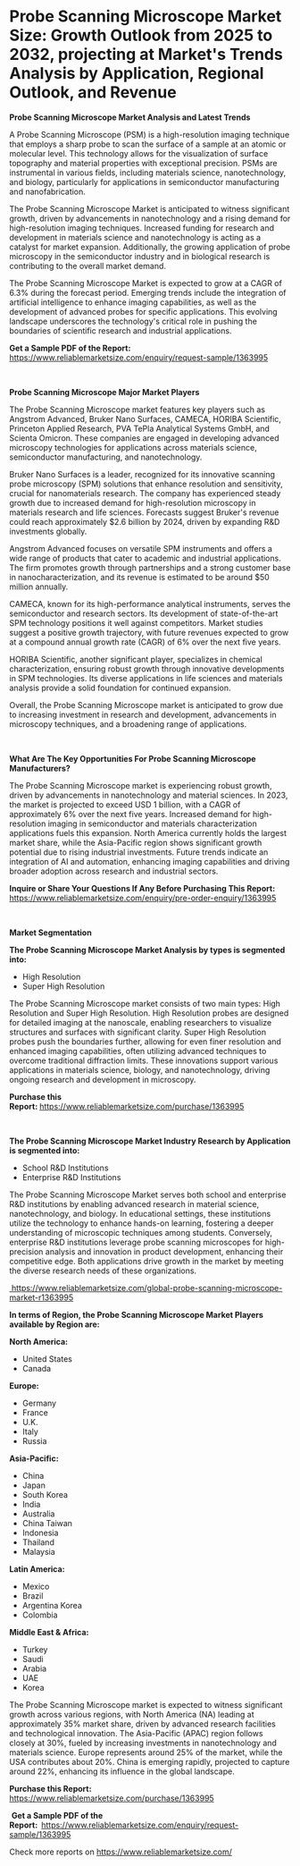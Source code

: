 <p><h1>Probe Scanning Microscope Market Size: Growth Outlook from 2025 to 2032, projecting at Market's Trends Analysis by Application, Regional Outlook, and Revenue</h1></p><p><strong>Probe Scanning Microscope Market Analysis and Latest Trends</strong></p>
<p><p>A Probe Scanning Microscope (PSM) is a high-resolution imaging technique that employs a sharp probe to scan the surface of a sample at an atomic or molecular level. This technology allows for the visualization of surface topography and material properties with exceptional precision. PSMs are instrumental in various fields, including materials science, nanotechnology, and biology, particularly for applications in semiconductor manufacturing and nanofabrication.</p><p>The Probe Scanning Microscope Market is anticipated to witness significant growth, driven by advancements in nanotechnology and a rising demand for high-resolution imaging techniques. Increased funding for research and development in materials science and nanotechnology is acting as a catalyst for market expansion. Additionally, the growing application of probe microscopy in the semiconductor industry and in biological research is contributing to the overall market demand.</p><p>The Probe Scanning Microscope Market is expected to grow at a CAGR of 6.3% during the forecast period. Emerging trends include the integration of artificial intelligence to enhance imaging capabilities, as well as the development of advanced probes for specific applications. This evolving landscape underscores the technology's critical role in pushing the boundaries of scientific research and industrial applications.</p></p>
<p><strong>Get a Sample PDF of the Report:&nbsp;</strong> <a href="https://www.reliablemarketsize.com/enquiry/request-sample/1363995?utm_campaign=2316&utm_medium=2&utm_source=Github&utm_content=ia&utm_term=19022025&utm_id=probe-scanning-microscope">https://www.reliablemarketsize.com/enquiry/request-sample/1363995</a></p>
<p>&nbsp;</p>
<p><strong>Probe Scanning Microscope Major Market Players</strong></p>
<p><p>The Probe Scanning Microscope market features key players such as Angstrom Advanced, Bruker Nano Surfaces, CAMECA, HORIBA Scientific, Princeton Applied Research, PVA TePla Analytical Systems GmbH, and Scienta Omicron. These companies are engaged in developing advanced microscopy technologies for applications across materials science, semiconductor manufacturing, and nanotechnology.</p><p>Bruker Nano Surfaces is a leader, recognized for its innovative scanning probe microscopy (SPM) solutions that enhance resolution and sensitivity, crucial for nanomaterials research. The company has experienced steady growth due to increased demand for high-resolution microscopy in materials research and life sciences. Forecasts suggest Bruker's revenue could reach approximately $2.6 billion by 2024, driven by expanding R&D investments globally.</p><p>Angstrom Advanced focuses on versatile SPM instruments and offers a wide range of products that cater to academic and industrial applications. The firm promotes growth through partnerships and a strong customer base in nanocharacterization, and its revenue is estimated to be around $50 million annually. </p><p>CAMECA, known for its high-performance analytical instruments, serves the semiconductor and research sectors. Its development of state-of-the-art SPM technology positions it well against competitors. Market studies suggest a positive growth trajectory, with future revenues expected to grow at a compound annual growth rate (CAGR) of 6% over the next five years.</p><p>HORIBA Scientific, another significant player, specializes in chemical characterization, ensuring robust growth through innovative developments in SPM technologies. Its diverse applications in life sciences and materials analysis provide a solid foundation for continued expansion.</p><p>Overall, the Probe Scanning Microscope market is anticipated to grow due to increasing investment in research and development, advancements in microscopy techniques, and a broadening range of applications.</p></p>
<p>&nbsp;</p>
<p><strong>What Are The Key Opportunities For Probe Scanning Microscope Manufacturers?</strong></p>
<p><p>The Probe Scanning Microscope market is experiencing robust growth, driven by advancements in nanotechnology and material sciences. In 2023, the market is projected to exceed USD 1 billion, with a CAGR of approximately 6% over the next five years. Increased demand for high-resolution imaging in semiconductor and materials characterization applications fuels this expansion. North America currently holds the largest market share, while the Asia-Pacific region shows significant growth potential due to rising industrial investments. Future trends indicate an integration of AI and automation, enhancing imaging capabilities and driving broader adoption across research and industrial sectors.</p></p>
<p><strong>Inquire or Share Your Questions If Any Before Purchasing This Report:</strong> <a href="https://www.reliablemarketsize.com/enquiry/pre-order-enquiry/1363995?utm_campaign=2316&utm_medium=2&utm_source=Github&utm_content=ia&utm_term=19022025&utm_id=probe-scanning-microscope">https://www.reliablemarketsize.com/enquiry/pre-order-enquiry/1363995</a></p>
<p>&nbsp;</p>
<p><strong>Market Segmentation</strong></p>
<p><strong>The Probe Scanning Microscope Market Analysis by types is segmented into:</strong></p>
<p><ul><li>High Resolution</li><li>Super High Resolution</li></ul></p>
<p><p>The Probe Scanning Microscope market consists of two main types: High Resolution and Super High Resolution. High Resolution probes are designed for detailed imaging at the nanoscale, enabling researchers to visualize structures and surfaces with significant clarity. Super High Resolution probes push the boundaries further, allowing for even finer resolution and enhanced imaging capabilities, often utilizing advanced techniques to overcome traditional diffraction limits. These innovations support various applications in materials science, biology, and nanotechnology, driving ongoing research and development in microscopy.</p></p>
<p><strong>Purchase this Report:&nbsp;</strong><a href="https://www.reliablemarketsize.com/purchase/1363995?utm_campaign=2316&utm_medium=2&utm_source=Github&utm_content=ia&utm_term=19022025&utm_id=probe-scanning-microscope">https://www.reliablemarketsize.com/purchase/1363995</a></p>
<p>&nbsp;</p>
<p><strong>The Probe Scanning Microscope Market Industry Research by Application is segmented into:</strong></p>
<p><ul><li>School R&D Institutions</li><li>Enterprise R&D Institutions</li></ul></p>
<p><p>The Probe Scanning Microscope Market serves both school and enterprise R&D institutions by enabling advanced research in material science, nanotechnology, and biology. In educational settings, these institutions utilize the technology to enhance hands-on learning, fostering a deeper understanding of microscopic techniques among students. Conversely, enterprise R&D institutions leverage probe scanning microscopes for high-precision analysis and innovation in product development, enhancing their competitive edge. Both applications drive growth in the market by meeting the diverse research needs of these organizations.</p></p>
<p><a href="https://www.reliablemarketsize.com/global-probe-scanning-microscope-market-r1363995?utm_campaign=2316&utm_medium=2&utm_source=Github&utm_content=ia&utm_term=19022025&utm_id=probe-scanning-microscope">&nbsp;https://www.reliablemarketsize.com/global-probe-scanning-microscope-market-r1363995</a></p>
<p><strong>In terms of Region, the Probe Scanning Microscope Market Players available by Region are:</strong></p>
<p>
    <p> <strong> North America: </strong>
        <ul>
            <li>United States</li>
            <li>Canada</li>
        </ul>
        </p> 
    <p> <strong> Europe: </strong>
        <ul>
            <li>Germany</li>
            <li>France</li>
            <li>U.K.</li>
            <li>Italy</li>
            <li>Russia</li>
        </ul>
        </p> 
    <p> <strong> Asia-Pacific: </strong>
        <ul>
            <li>China</li>
            <li>Japan</li>
            <li>South Korea</li>
            <li>India</li>
            <li>Australia</li>
            <li>China Taiwan</li>
            <li>Indonesia</li>
            <li>Thailand</li>
            <li>Malaysia</li>
        </ul>
        </p> 
    <p> <strong> Latin America: </strong>
        <ul>
            <li>Mexico</li>
            <li>Brazil</li>
            <li>Argentina Korea</li>
            <li>Colombia</li>
        </ul>
        </p> 
    <p> <strong> Middle East & Africa: </strong>
        <ul>
            <li>Turkey</li>
            <li>Saudi</li>
            <li>Arabia</li>
            <li>UAE</li>
            <li>Korea</li>
        </ul>
    </p>
    </p>
<p><p>The Probe Scanning Microscope market is expected to witness significant growth across various regions, with North America (NA) leading at approximately 35% market share, driven by advanced research facilities and technological innovation. The Asia-Pacific (APAC) region follows closely at 30%, fueled by increasing investments in nanotechnology and materials science. Europe represents around 25% of the market, while the USA contributes about 20%. China is emerging rapidly, projected to capture around 22%, enhancing its influence in the global landscape.</p></p>
<p><strong>Purchase this Report: </strong><a href="https://www.reliablemarketsize.com/purchase/1363995?utm_campaign=2316&utm_medium=2&utm_source=Github&utm_content=ia&utm_term=19022025&utm_id=probe-scanning-microscope">https://www.reliablemarketsize.com/purchase/1363995</a></p>
<p>&nbsp;<strong>Get a Sample PDF of the Report:&nbsp;&nbsp;</strong><a href="https://www.reliablemarketsize.com/enquiry/request-sample/1363995?utm_campaign=2316&utm_medium=2&utm_source=Github&utm_content=ia&utm_term=19022025&utm_id=probe-scanning-microscope">https://www.reliablemarketsize.com/enquiry/request-sample/1363995</a></p>
<p><strong></strong></p>
<p>Check more reports on <a href="https://www.reliablemarketsize.com/?utm_campaign=2316&utm_medium=2&utm_source=Github&utm_content=ia&utm_term=19022025&utm_id=probe-scanning-microscope">https://www.reliablemarketsize.com/</a></p>